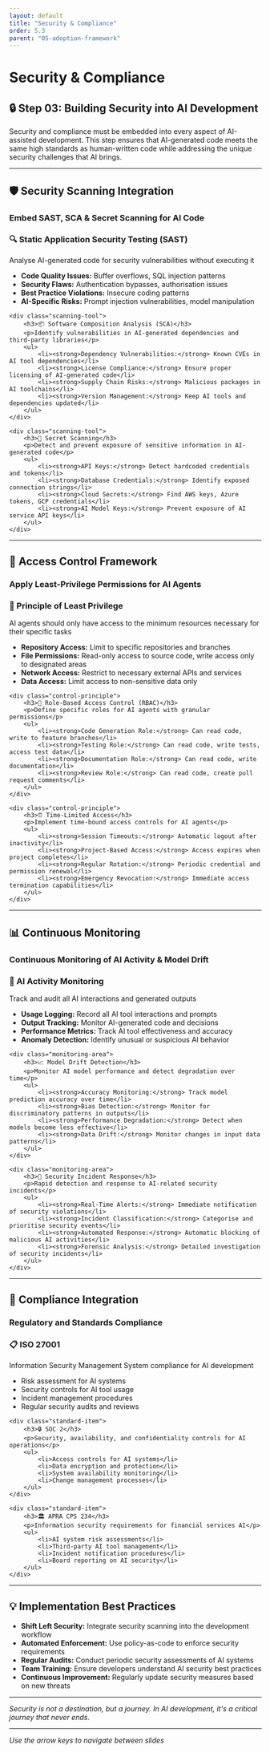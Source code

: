 ```yaml
---
layout: default
title: "Security & Compliance"
order: 5.3
parent: "05-adoption-framework"
---
```


# Security & Compliance

## 🔒 Step 03: Building Security into AI Development

Security and compliance must be embedded into every aspect of AI-assisted development. This step ensures that AI-generated code meets the same high standards as human-written code while addressing the unique security challenges that AI brings.

---

## 🛡️ Security Scanning Integration

### **Embed SAST, SCA & Secret Scanning for AI Code**

<div class="security-scanning">
    <div class="scanning-tool">
        <h3>🔍 Static Application Security Testing (SAST)</h3>
        <p>Analyse AI-generated code for security vulnerabilities without executing it</p>
        <ul>
            <li><strong>Code Quality Issues:</strong> Buffer overflows, SQL injection patterns</li>
            <li><strong>Security Flaws:</strong> Authentication bypasses, authorisation issues</li>
            <li><strong>Best Practice Violations:</strong> Insecure coding patterns</li>
            <li><strong>AI-Specific Risks:</strong> Prompt injection vulnerabilities, model manipulation</li>
        </ul>
    </div>
    
    <div class="scanning-tool">
        <h3>📦 Software Composition Analysis (SCA)</h3>
        <p>Identify vulnerabilities in AI-generated dependencies and third-party libraries</p>
        <ul>
            <li><strong>Dependency Vulnerabilities:</strong> Known CVEs in AI tool dependencies</li>
            <li><strong>License Compliance:</strong> Ensure proper licensing of AI-generated code</li>
            <li><strong>Supply Chain Risks:</strong> Malicious packages in AI toolchains</li>
            <li><strong>Version Management:</strong> Keep AI tools and dependencies updated</li>
        </ul>
    </div>
    
    <div class="scanning-tool">
        <h3>🔐 Secret Scanning</h3>
        <p>Detect and prevent exposure of sensitive information in AI-generated code</p>
        <ul>
            <li><strong>API Keys:</strong> Detect hardcoded credentials and tokens</li>
            <li><strong>Database Credentials:</strong> Identify exposed connection strings</li>
            <li><strong>Cloud Secrets:</strong> Find AWS keys, Azure tokens, GCP credentials</li>
            <li><strong>AI Model Keys:</strong> Prevent exposure of AI service API keys</li>
        </ul>
    </div>
</div>

---

## 🔐 Access Control Framework

### **Apply Least-Privilege Permissions for AI Agents**

<div class="access-control">
    <div class="control-principle">
        <h3>🎯 Principle of Least Privilege</h3>
        <p>AI agents should only have access to the minimum resources necessary for their specific tasks</p>
        <ul>
            <li><strong>Repository Access:</strong> Limit to specific repositories and branches</li>
            <li><strong>File Permissions:</strong> Read-only access to source code, write access only to designated areas</li>
            <li><strong>Network Access:</strong> Restrict to necessary external APIs and services</li>
            <li><strong>Data Access:</strong> Limit access to non-sensitive data only</li>
        </ul>
    </div>
    
    <div class="control-principle">
        <h3>🔑 Role-Based Access Control (RBAC)</h3>
        <p>Define specific roles for AI agents with granular permissions</p>
        <ul>
            <li><strong>Code Generation Role:</strong> Can read code, write to feature branches</li>
            <li><strong>Testing Role:</strong> Can read code, write tests, access test data</li>
            <li><strong>Documentation Role:</strong> Can read code, write documentation</li>
            <li><strong>Review Role:</strong> Can read code, create pull request comments</li>
        </ul>
    </div>
    
    <div class="control-principle">
        <h3>⏰ Time-Limited Access</h3>
        <p>Implement time-bound access controls for AI agents</p>
        <ul>
            <li><strong>Session Timeouts:</strong> Automatic logout after inactivity</li>
            <li><strong>Project-Based Access:</strong> Access expires when project completes</li>
            <li><strong>Regular Rotation:</strong> Periodic credential and permission renewal</li>
            <li><strong>Emergency Revocation:</strong> Immediate access termination capabilities</li>
        </ul>
    </div>
</div>

---

## 📊 Continuous Monitoring

### **Continuous Monitoring of AI Activity & Model Drift**

<div class="monitoring-framework">
    <div class="monitoring-area">
        <h3>🤖 AI Activity Monitoring</h3>
        <p>Track and audit all AI interactions and generated outputs</p>
        <ul>
            <li><strong>Usage Logging:</strong> Record all AI tool interactions and prompts</li>
            <li><strong>Output Tracking:</strong> Monitor AI-generated code and decisions</li>
            <li><strong>Performance Metrics:</strong> Track AI tool effectiveness and accuracy</li>
            <li><strong>Anomaly Detection:</strong> Identify unusual or suspicious AI behavior</li>
        </ul>
    </div>
    
    <div class="monitoring-area">
        <h3>📈 Model Drift Detection</h3>
        <p>Monitor AI model performance and detect degradation over time</p>
        <ul>
            <li><strong>Accuracy Monitoring:</strong> Track model prediction accuracy over time</li>
            <li><strong>Bias Detection:</strong> Monitor for discriminatory patterns in outputs</li>
            <li><strong>Performance Degradation:</strong> Detect when models become less effective</li>
            <li><strong>Data Drift:</strong> Monitor changes in input data patterns</li>
        </ul>
    </div>
    
    <div class="monitoring-area">
        <h3>🚨 Security Incident Response</h3>
        <p>Rapid detection and response to AI-related security incidents</p>
        <ul>
            <li><strong>Real-Time Alerts:</strong> Immediate notification of security violations</li>
            <li><strong>Incident Classification:</strong> Categorise and prioritise security events</li>
            <li><strong>Automated Response:</strong> Automatic blocking of malicious AI activities</li>
            <li><strong>Forensic Analysis:</strong> Detailed investigation of security incidents</li>
        </ul>
    </div>
</div>

---

## 🎯 Compliance Integration

### **Regulatory and Standards Compliance**

<div class="compliance-standards">
    <div class="standard-item">
        <h3>📋 ISO 27001</h3>
        <p>Information Security Management System compliance for AI development</p>
        <ul>
            <li>Risk assessment for AI systems</li>
            <li>Security controls for AI tool usage</li>
            <li>Incident management procedures</li>
            <li>Regular security audits and reviews</li>
        </ul>
    </div>
    
    <div class="standard-item">
        <h3>🔒 SOC 2</h3>
        <p>Security, availability, and confidentiality controls for AI operations</p>
        <ul>
            <li>Access controls for AI systems</li>
            <li>Data encryption and protection</li>
            <li>System availability monitoring</li>
            <li>Change management processes</li>
        </ul>
    </div>
    
    <div class="standard-item">
        <h3>🏛️ APRA CPS 234</h3>
        <p>Information security requirements for financial services AI</p>
        <ul>
            <li>AI system risk assessments</li>
            <li>Third-party AI tool management</li>
            <li>Incident notification procedures</li>
            <li>Board reporting on AI security</li>
        </ul>
    </div>
</div>

---

## 💡 Implementation Best Practices

- **Shift Left Security:** Integrate security scanning into the development workflow
- **Automated Enforcement:** Use policy-as-code to enforce security requirements
- **Regular Audits:** Conduct periodic security assessments of AI systems
- **Team Training:** Ensure developers understand AI security best practices
- **Continuous Improvement:** Regularly update security measures based on new threats

---

*Security is not a destination, but a journey. In AI development, it's a critical journey that never ends.*

---

*Use the arrow keys to navigate between slides*

